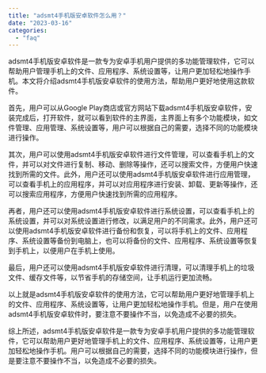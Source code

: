 ```yaml
---
title: "adsmt4手机版安卓软件怎么用？"
date: "2023-03-16"
categories: 
  - "faq"
---
```


adsmt4手机版安卓软件是一款专为安卓手机用户提供的多功能管理软件，它可以帮助用户管理手机上的文件、应用程序、系统设置等，让用户更加轻松地操作手机。本文将介绍adsmt4手机版安卓软件的使用方法，帮助用户更好地使用这款软件。

首先，用户可以从Google Play商店或官方网站下载adsmt4手机版安卓软件，安装完成后，打开软件，就可以看到软件的主界面，主界面上有多个功能模块，如文件管理、应用管理、系统设置等，用户可以根据自己的需要，选择不同的功能模块进行操作。

其次，用户可以使用adsmt4手机版安卓软件进行文件管理，可以查看手机上的文件，并可以对文件进行复制、移动、删除等操作，还可以搜索文件，方便用户快速找到所需的文件。此外，用户还可以使用adsmt4手机版安卓软件进行应用管理，可以查看手机上的应用程序，并可以对应用程序进行安装、卸载、更新等操作，还可以搜索应用程序，方便用户快速找到所需的应用程序。

再者，用户还可以使用adsmt4手机版安卓软件进行系统设置，可以查看手机上的系统设置，并可以对系统设置进行修改，以满足用户的不同需求。此外，用户还可以使用adsmt4手机版安卓软件进行备份和恢复，可以将手机上的文件、应用程序、系统设置等备份到电脑上，也可以将备份的文件、应用程序、系统设置等恢复到手机上，以便用户在手机上使用。

最后，用户还可以使用adsmt4手机版安卓软件进行清理，可以清理手机上的垃圾文件、缓存文件等，以节省手机的存储空间，让手机运行更加流畅。

以上就是adsmt4手机版安卓软件的使用方法，它可以帮助用户更好地管理手机上的文件、应用程序、系统设置等，让用户更加轻松地操作手机。但是，用户在使用adsmt4手机版安卓软件时，要注意不要操作不当，以免造成不必要的损失。

综上所述，adsmt4手机版安卓软件是一款专为安卓手机用户提供的多功能管理软件，它可以帮助用户更好地管理手机上的文件、应用程序、系统设置等，让用户更加轻松地操作手机。用户可以根据自己的需要，选择不同的功能模块进行操作，但是要注意不要操作不当，以免造成不必要的损失。
